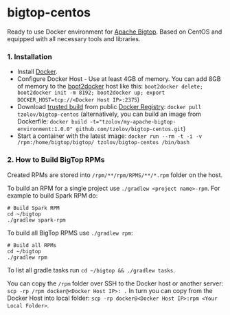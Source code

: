 # bigtop-centos
Ready to use Docker environment for [Apache Bigtop](http://bigtop.apache.org/). Based on CentOS and equipped with all necessary tools and libraries. 

### 1. Installation

* Install [Docker](https://www.docker.io/).
* Configure Docker Host - Use at least 4GB of memory. You can add 8GB of memory to the [boot2docker](http://boot2docker.io/) host like this: `boot2docker delete; boot2docker init -m 8192; boot2docker up; export DOCKER_HOST=tcp://<Docker Host IP>:2375`)
* Download [trusted build](https://registry.hub.docker.com/u/tzolov/bigtop-centos/) from public [Docker Registry](https://index.docker.io/): `docker pull tzolov/bigtop-centos` (alternatively, you can build an image from Dockerfile: `docker build -t="tzolov/my-apache-bigtop-environment:1.0.0" github.com/tzolov/bigtop-centos.git`)
* Start a container with the latest image: `docker run --rm -t -i -v /rpm:/home/bigtop/bigtop/ tzolov/bigtop-centos /bin/bash`

### 2. How to Build BigTop RPMs

Created RPMs are stored into `/rpm/**/rpm/RPMS/**/*.rpm` folder on the host.  

To build an RPM for a single project use `./gradlew <project name>-rpm`. For example to build Spark RPM do:

    # Build Spark RPM
    cd ~/bigtop
    ./gradlew spark-rpm

To build all BigTop RPMS use `./gradlew rpm`:

    # Build all RPMs
    cd ~/bigtop
    ./gradlew rpm

To list all gradle tasks run `cd ~/bigtop && ./gradlew tasks`.

You can copy the `/rpm` folder over SSH to the Docker host or another server: `scp -rp /rpm docker@<Docker Host IP>: .`
In turn you can copy from the Docker Host into local folder: `scp -rp docker@<Docker Host IP>:rpm <Your Local Folder>`.
    
